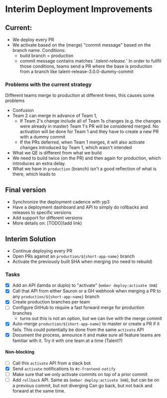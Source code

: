 # Interim Deployment Improvements

## Current:

- We deploy every PR
- We activate based on the (merge) "commit message" based on the branch name.
  Conditions:
  - build branch = production
  - commit message contains matches '._talent-release._'
    In order to fullfil those conditions, teams send a PR where the base is production from a branch like talent-release-3.0.0-dummy-commit

### Problems with the current strategy

Different teams merge to production at different times, this causes some problems

- Confusion
- Team 2 can merge in advance of Team 1,
  - If Team 2's change include all of Team 1s changes (e.g. the changes were already in master) Team 1's PR will be considered merged. No activation will be done for Team 1 and they have to create a new PR with a dummy commit
  - If the PRs deferred, when Team 1 merges, it will also activate changes introduced by Team 1, which wasn't intended
- What we QE is different from what we build
- We need to build twice (on the PR) and then again for production, which introduces an extra delay.
- What we have in `production` (branch) isn't a good reflection of what is there, which leads to

## Final version

- Synchronize the deployment cadence with yp3
- Have a deployment dashboard and API to simply do rollbacks and releases to specific versions
- Add support for different versions
- More details on: [TODO](add link)

## Interim Solution

- Continue deploying every PR
- Open PRs against an `production/${short-app-name}` branch
- Activate the previously built SHA when merging (no need to rebuild)

### Tasks

- [x] Add an API (lamda or duplo) to "activate" (`ember deploy:activate SHA`)
- [x] Call that API from either Sauron or a GH webhook when merging a PR to any `production/${short-app-name}` branch
- [x] Create production branches per team
- [ ] Configure GitHub to require a fast forward merge for production branches
  - turns out this is not an option, but we can live with the merge commit
- [x] Auto-merge `production/${short-app-name}` to master or create a PR if it fails. This could potentially be done from the same `activate` API
- [x] Document the process, announce it and make sure all feature teams are familiar with it. Try it with one team at a time (Talent?)

#### Non-blocking

- [ ] Call this `activate` API from a slack bot
- [x] Send `activate` notifications to `#z-frontend-notify`
- [ ] Make sure that we only activate commits on top of a prior commit
- [ ] Add `rollback` API. Same as (`ember deploy:activate SHA`), but can be on a previous commit, but not diverging
      Can go back, but not back and forward at the same time.
